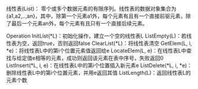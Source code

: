 线性表(List)：
零个或多个数据元素的有限序列。线性表的数据对象集合为{a1,a2,..,an}，其中，除第一个元素a1外，每个元素有且有一个直接前驱元素，除了最后一个元素an外，每个元素有且只有一个直接后续元素。

Operation
    InitList(*L)：初始化操作，建立一个空的线性表L
    ListEmpty(L)：若线性表为空，返回true，否则返回false
    ClearList(*L)：将线性表清空
    GetElem(L, i, *e)：将线性表L中的第i个位置元素值返回给e
    LocateElem(L, e)：在线性表L中查找与给定值e相等的元素，成功则返回该元素在表中序号，失败返回0
    ListInsert(*L, i, e)：在线性表L中的第i个位置插入新元素e
    ListDelete(*L, i, *e)：删除线性表L中的第i个位置元素，并用e返回其值
    ListLength(L)：返回线性表L的元素个数
